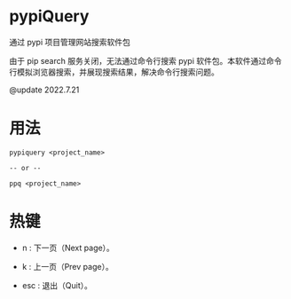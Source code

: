 # pypiQuery

通过 pypi 项目管理网站搜索软件包

由于 pip search 服务关闭，无法通过命令行搜索 pypi 软件包。本软件通过命令行模拟浏览器搜索，并展现搜索结果，解决命令行搜索问题。

@update 2022.7.21

# 用法

```shell
pypiquery <project_name>

-- or --

ppq <project_name>
```

# 热键

* n   : 下一页（Next page）。

* k   : 上一页（Prev page）。

* esc : 退出（Quit）。